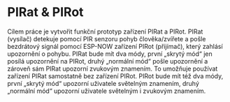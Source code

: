 # PIRat & PIRot

Cílem práce je vytvořit funkční prototyp zařízení PIRat a PIRot. PIRat (vysílač) detekuje pomocí PIR senzoru pohyb člověka/zvířete a pošle bezdrátový signál pomocí ESP-NOW zařízení PIRot (přijímač), který zahlásí upozornění o pohybu. PIRat bude mít dva módy, první „skrytý mód“ jen posílá upozornění na PIRot, druhý „normální mód“ pošle upozornění a zároveň sám PIRat upozorní zvukovým znamením. To umožňuje používat zařízení PIRat samostatně bez zařízení PIRot. PIRot bude mít též dva módy, první „skrytý mód“ upozorní uživatele světelným znamením, druhý „normální mód“ upozorní uživatele světelným i zvukovým znamením.
